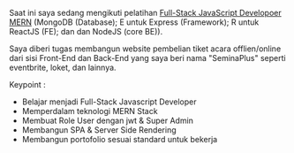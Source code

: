 Saat ini saya sedang mengikuti pelatihan [Full-Stack JavaScript Developoer MERN](https://buildwithangga.com/kelas/bootcamp-full-stack-javascript-developer-mern-website-event?main_leads=topics) (MongoDB (Database); E untuk Express (Framework); R untuk ReactJS (FE); dan dan NodeJS (core BE)).

Saya diberi tugas membangun website pembelian tiket acara offlien/online dari sisi Front-End dan Back-End yang saya beri nama "SeminaPlus" seperti eventbrite, loket, dan lainnya.

Keypoint :

- Belajar menjadi Full-Stack Javascript Developer
- Memperdalam teknologi MERN Stack
- Membuat Role User dengan jwt & Super Admin
- Membangun SPA & Server Side Rendering
- Membangun portofolio sesuai standard untuk bekerja
